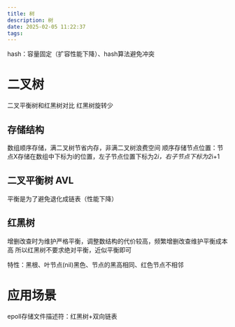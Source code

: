 ```yaml
---
title: 树
description: 树
date: 2025-02-05 11:22:37
tags:
---
```

hash：容量固定（扩容性能下降）、hash算法避免冲突

# 二叉树
二叉平衡树和红黑树对比
红黑树旋转少

## 存储结构
数组顺序存储，满二叉树节省内存，非满二叉树浪费空间
顺序存储节点位置：节点X存储在数组中下标为i的位置，左子节点位置下标为2*i，右子节点下标为2*i+1


## 二叉平衡树 AVL
平衡是为了避免退化成链表（性能下降）

## 红黑树
增删改查时为维护严格平衡，调整数结构的代价较高，频繁增删改查维护平衡成本高
所以红黑树不要求绝对平衡，近似平衡即可

特性：黑根、叶节点(nil)黑色、节点的黑高相同、红色节点不相邻

# 应用场景
epoll存储文件描述符：红黑树+双向链表



